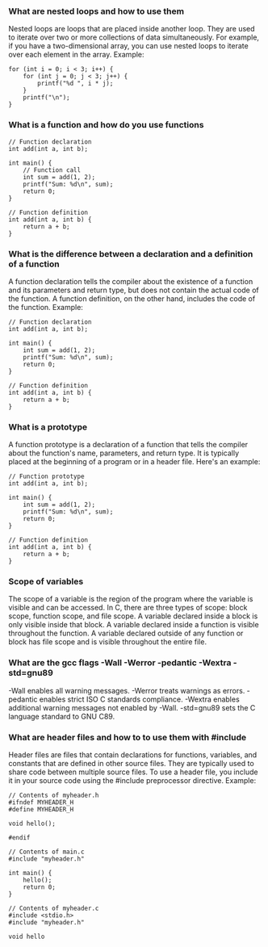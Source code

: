 ### What are nested loops and how to use them
Nested loops are loops that are placed inside another loop. They are used to iterate over two or more collections of data simultaneously. For example, if you have a two-dimensional array, you can use nested loops to iterate over each element in the array. Example:

```
for (int i = 0; i < 3; i++) {
    for (int j = 0; j < 3; j++) {
        printf("%d ", i * j);
    }
    printf("\n");
}
```

### What is a function and how do you use functions

```
// Function declaration
int add(int a, int b);

int main() {
    // Function call
    int sum = add(1, 2);
    printf("Sum: %d\n", sum);
    return 0;
}

// Function definition
int add(int a, int b) {
    return a + b;
}
```
### What is the difference between a declaration and a definition of a function

A function declaration tells the compiler about the existence of a function and its parameters and return type, but does not contain the actual code of the function. A function definition, on the other hand, includes the code of the function. Example:


```
// Function declaration
int add(int a, int b);

int main() {
    int sum = add(1, 2);
    printf("Sum: %d\n", sum);
    return 0;
}

// Function definition
int add(int a, int b) {
    return a + b;
}
```

### What is a prototype
A function prototype is a declaration of a function that tells the compiler about the function's name, parameters, and return type. It is typically placed at the beginning of a program or in a header file. Here's an example:

```
// Function prototype
int add(int a, int b);

int main() {
    int sum = add(1, 2);
    printf("Sum: %d\n", sum);
    return 0;
}

// Function definition
int add(int a, int b) {
    return a + b;
}
```

### Scope of variables
The scope of a variable is the region of the program where the variable is visible and can be accessed. In C, there are three types of scope: block scope, function scope, and file scope. A variable declared inside a block is only visible inside that block. A variable declared inside a function is visible throughout the function. A variable declared outside of any function or block has file scope and is visible throughout the entire file.

### What are the gcc flags -Wall -Werror -pedantic -Wextra -std=gnu89
-Wall enables all warning messages. -Werror treats warnings as errors. -pedantic enables strict ISO C standards compliance. -Wextra enables additional warning messages not enabled by -Wall. -std=gnu89 sets the C language standard to GNU C89.

### What are header files and how to to use them with #include
Header files are files that contain declarations for functions, variables, and constants that are defined in other source files. They are typically used to share code between multiple source files. To use a header file, you include it in your source code using the #include preprocessor directive. Example:

```
// Contents of myheader.h
#ifndef MYHEADER_H
#define MYHEADER_H

void hello();

#endif

// Contents of main.c
#include "myheader.h"

int main() {
    hello();
    return 0;
}

// Contents of myheader.c
#include <stdio.h>
#include "myheader.h"

void hello

```
